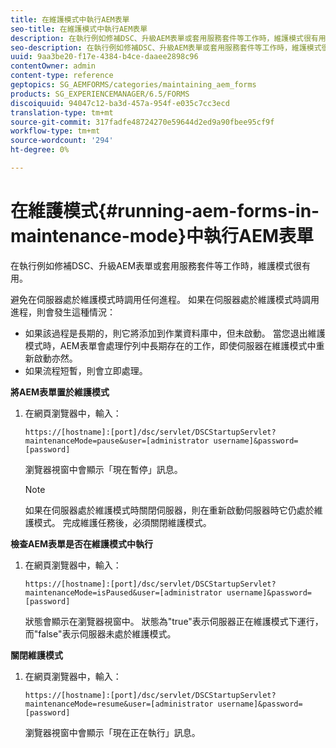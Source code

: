 ```yaml
---
title: 在維護模式中執行AEM表單
seo-title: 在維護模式中執行AEM表單
description: 在執行例如修補DSC、升級AEM表單或套用服務套件等工作時，維護模式很有用。 進一步瞭解在維護模式中執行AEM表格。
seo-description: 在執行例如修補DSC、升級AEM表單或套用服務套件等工作時，維護模式很有用。 進一步瞭解在維護模式中執行AEM表格。
uuid: 9aa3be20-f17e-4384-b4ce-daaee2898c96
contentOwner: admin
content-type: reference
geptopics: SG_AEMFORMS/categories/maintaining_aem_forms
products: SG_EXPERIENCEMANAGER/6.5/FORMS
discoiquuid: 94047c12-ba3d-457a-954f-e035c7cc3ecd
translation-type: tm+mt
source-git-commit: 317fadfe48724270e59644d2ed9a90fbee95cf9f
workflow-type: tm+mt
source-wordcount: '294'
ht-degree: 0%

---
```



# 在維護模式{#running-aem-forms-in-maintenance-mode}中執行AEM表單

在執行例如修補DSC、升級AEM表單或套用服務套件等工作時，維護模式很有用。

避免在伺服器處於維護模式時調用任何進程。 如果在伺服器處於維護模式時調用進程，則會發生這種情況：

* 如果該過程是長期的，則它將添加到作業資料庫中，但未啟動。 當您退出維護模式時，AEM表單會處理佇列中長期存在的工作，即使伺服器在維護模式中重新啟動亦然。
* 如果流程短暫，則會立即處理。

**將AEM表單置於維護模式**

1. 在網頁瀏覽器中，輸入：

   `https://[hostname]:[port]/dsc/servlet/DSCStartupServlet?maintenanceMode=pause&user=[administrator username]&password=[password]`

   瀏覽器視窗中會顯示「現在暫停」訊息。

   >[!NOTE]
   >
   >如果在伺服器處於維護模式時關閉伺服器，則在重新啟動伺服器時它仍處於維護模式。 完成維護任務後，必須關閉維護模式。

**檢查AEM表單是否在維護模式中執行**

1. 在網頁瀏覽器中，輸入：

   `https://[hostname]:[port]/dsc/servlet/DSCStartupServlet?maintenanceMode=isPaused&user=[administrator username]&password=[password]`

   狀態會顯示在瀏覽器視窗中。 狀態為&quot;true&quot;表示伺服器正在維護模式下運行，而&quot;false&quot;表示伺服器未處於維護模式。

**關閉維護模式**

1. 在網頁瀏覽器中，輸入：

   `https://[hostname]:[port]/dsc/servlet/DSCStartupServlet?maintenanceMode=resume&user=[administrator username]&password=[password]`

   瀏覽器視窗中會顯示「現在正在執行」訊息。

